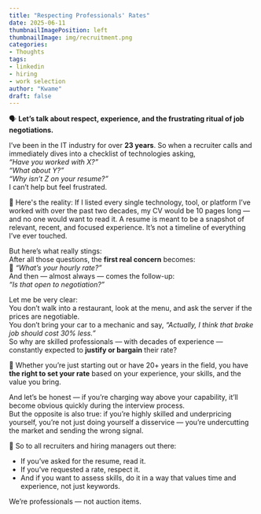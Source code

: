 ```yaml
---
title: "Respecting Professionals' Rates"
date: 2025-06-11
thumbnailImagePosition: left
thumbnailImage: img/recruitment.png
categories:
- Thoughts
tags:
- linkedin
- hiring
- work selection
author: "Kwame"
draft: false
---
```


🗣️ **Let’s talk about respect, experience, and the frustrating ritual of job negotiations.**

I’ve been in the IT industry for over **23 years**. So when a recruiter calls and immediately dives into a checklist of technologies asking,  
*“Have you worked with X?”*  
*“What about Y?”*  
*“Why isn’t Z on your resume?”*  
I can’t help but feel frustrated.

📄 Here's the reality: If I listed every single technology, tool, or platform I’ve worked with over the past two decades, my CV would be 10 pages long — and no one would want to read it. A resume is meant to be a snapshot of relevant, recent, and focused experience. It’s not a timeline of everything I’ve ever touched.

But here’s what really stings:  
After all those questions, the **first real concern** becomes:  
💸 *“What’s your hourly rate?”*  
And then — almost always — comes the follow-up:  
*“Is that open to negotiation?”*

Let me be very clear:  
You don’t walk into a restaurant, look at the menu, and ask the server if the prices are negotiable.  
You don’t bring your car to a mechanic and say, *“Actually, I think that brake job should cost 30% less.”*  
So why are skilled professionals — with decades of experience — constantly expected to **justify or bargain** their rate?

🎯 Whether you’re just starting out or have 20+ years in the field, you have **the right to set your rate** based on your experience, your skills, and the value you bring.

And let’s be honest — if you’re charging way above your capability, it’ll become obvious quickly during the interview process.  
But the opposite is also true: if you’re highly skilled and underpricing yourself, you’re not just doing yourself a disservice — you’re undercutting the market and sending the wrong signal.

📢 So to all recruiters and hiring managers out there:  
- If you’ve asked for the resume, read it.  
- If you’ve requested a rate, respect it.  
- And if you want to assess skills, do it in a way that values time and experience, not just keywords.

We’re professionals — not auction items.

